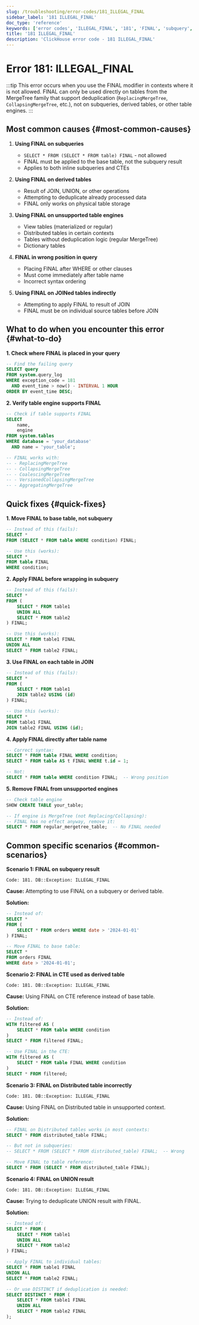 ```yaml
---
slug: /troubleshooting/error-codes/181_ILLEGAL_FINAL
sidebar_label: '181 ILLEGAL_FINAL'
doc_type: 'reference'
keywords: ['error codes', 'ILLEGAL_FINAL', '181', 'FINAL', 'subquery', 'modifier']
title: '181 ILLEGAL_FINAL'
description: 'ClickHouse error code - 181 ILLEGAL_FINAL'
---
```


# Error 181: ILLEGAL_FINAL

:::tip
This error occurs when you use the FINAL modifier in contexts where it is not allowed.
FINAL can only be used directly on tables from the MergeTree family that support deduplication (`ReplacingMergeTree`, `CollapsingMergeTree`, etc.), not on subqueries, derived tables, or other table engines.
:::

## Most common causes {#most-common-causes}

1. **Using FINAL on subqueries**
   - `SELECT * FROM (SELECT * FROM table) FINAL` - not allowed
   - FINAL must be applied to the base table, not the subquery result
   - Applies to both inline subqueries and CTEs

2. **Using FINAL on derived tables**
   - Result of JOIN, UNION, or other operations
   - Attempting to deduplicate already processed data
   - FINAL only works on physical table storage

3. **Using FINAL on unsupported table engines**
   - View tables (materialized or regular)
   - Distributed tables in certain contexts
   - Tables without deduplication logic (regular MergeTree)
   - Dictionary tables

4. **FINAL in wrong position in query**
   - Placing FINAL after WHERE or other clauses
   - Must come immediately after table name
   - Incorrect syntax ordering

5. **Using FINAL on JOINed tables indirectly**
   - Attempting to apply FINAL to result of JOIN
   - FINAL must be on individual source tables before JOIN

## What to do when you encounter this error {#what-to-do}

**1. Check where FINAL is placed in your query**

```sql
-- Find the failing query
SELECT query
FROM system.query_log
WHERE exception_code = 181
  AND event_time > now() - INTERVAL 1 HOUR
ORDER BY event_time DESC;
```

**2. Verify table engine supports FINAL**

```sql
-- Check if table supports FINAL
SELECT 
    name,
    engine
FROM system.tables
WHERE database = 'your_database' 
  AND name = 'your_table';

-- FINAL works with:
-- - ReplacingMergeTree
-- - CollapsingMergeTree
-- - CoalescingMergeTree
-- - VersionedCollapsingMergeTree
-- - AggregatingMergeTree
```

## Quick fixes {#quick-fixes}

**1. Move FINAL to base table, not subquery**

```sql
-- Instead of this (fails):
SELECT * 
FROM (SELECT * FROM table WHERE condition) FINAL;

-- Use this (works):
SELECT * 
FROM table FINAL
WHERE condition;
```

**2. Apply FINAL before wrapping in subquery**

```sql
-- Instead of this (fails):
SELECT *
FROM (
    SELECT * FROM table1
    UNION ALL
    SELECT * FROM table2
) FINAL;

-- Use this (works):
SELECT * FROM table1 FINAL
UNION ALL
SELECT * FROM table2 FINAL;
```

**3. Use FINAL on each table in JOIN**

```sql
-- Instead of this (fails):
SELECT *
FROM (
    SELECT * FROM table1
    JOIN table2 USING (id)
) FINAL;

-- Use this (works):
SELECT *
FROM table1 FINAL
JOIN table2 FINAL USING (id);
```

**4. Apply FINAL directly after table name**

```sql
-- Correct syntax:
SELECT * FROM table FINAL WHERE condition;
SELECT * FROM table AS t FINAL WHERE t.id = 1;

-- Not:
SELECT * FROM table WHERE condition FINAL;  -- Wrong position
```

**5. Remove FINAL from unsupported engines**

```sql
-- Check table engine
SHOW CREATE TABLE your_table;

-- If engine is MergeTree (not Replacing/Collapsing):
-- FINAL has no effect anyway, remove it:
SELECT * FROM regular_mergetree_table;  -- No FINAL needed
```

## Common specific scenarios {#common-scenarios}

**Scenario 1: FINAL on subquery result**

```text
Code: 181. DB::Exception: ILLEGAL_FINAL
```

**Cause:** Attempting to use FINAL on a subquery or derived table.

**Solution:**
```sql
-- Instead of:
SELECT *
FROM (
    SELECT * FROM orders WHERE date > '2024-01-01'
) FINAL;

-- Move FINAL to base table:
SELECT *
FROM orders FINAL
WHERE date > '2024-01-01';
```

**Scenario 2: FINAL in CTE used as derived table**

```text
Code: 181. DB::Exception: ILLEGAL_FINAL
```

**Cause:** Using FINAL on CTE reference instead of base table.

**Solution:**
```sql
-- Instead of:
WITH filtered AS (
    SELECT * FROM table WHERE condition
)
SELECT * FROM filtered FINAL;

-- Use FINAL in the CTE:
WITH filtered AS (
    SELECT * FROM table FINAL WHERE condition
)
SELECT * FROM filtered;
```

**Scenario 3: FINAL on Distributed table incorrectly**

```text
Code: 181. DB::Exception: ILLEGAL_FINAL
```

**Cause:** Using FINAL on Distributed table in unsupported context.

**Solution:**
```sql
-- FINAL on Distributed tables works in most contexts:
SELECT * FROM distributed_table FINAL;

-- But not in subqueries:
-- SELECT * FROM (SELECT * FROM distributed_table) FINAL;  -- Wrong

-- Move FINAL to table reference:
SELECT * FROM (SELECT * FROM distributed_table FINAL);
```

**Scenario 4: FINAL on UNION result**

```text
Code: 181. DB::Exception: ILLEGAL_FINAL
```

**Cause:** Trying to deduplicate UNION result with FINAL.

**Solution:**
```sql
-- Instead of:
SELECT * FROM (
    SELECT * FROM table1
    UNION ALL
    SELECT * FROM table2
) FINAL;

-- Apply FINAL to individual tables:
SELECT * FROM table1 FINAL
UNION ALL
SELECT * FROM table2 FINAL;

-- Or use DISTINCT if deduplication is needed:
SELECT DISTINCT * FROM (
    SELECT * FROM table1 FINAL
    UNION ALL
    SELECT * FROM table2 FINAL
);
```
